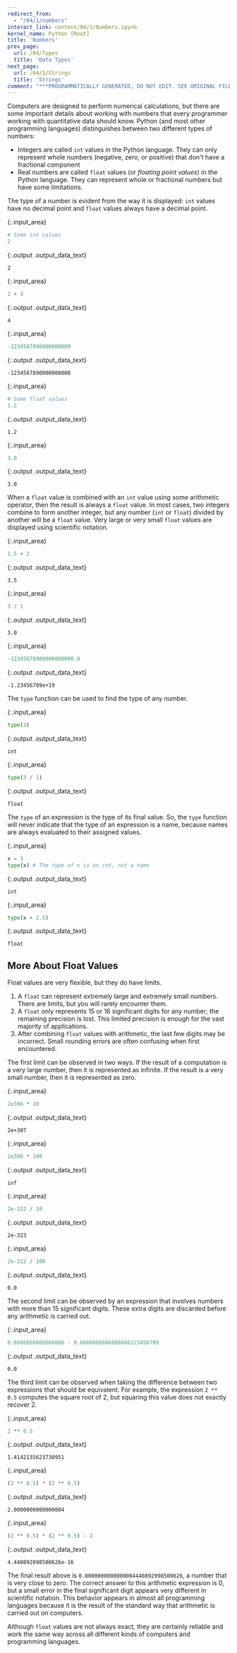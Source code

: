 ```yaml
---
redirect_from:
  - "/04/1/numbers"
interact_link: content/04/1/Numbers.ipynb
kernel_name: Python [Root]
title: 'Numbers'
prev_page:
  url: /04/Types
  title: 'Data Types'
next_page:
  url: /04/2/Strings
  title: 'Strings'
comment: "***PROGRAMMATICALLY GENERATED, DO NOT EDIT. SEE ORIGINAL FILES IN /content***"
---
```


Computers are designed to perform numerical calculations, but there are some important details about working with numbers that every programmer working with quantitative data should know. Python (and most other programming languages) distinguishes between two different types of numbers:

* Integers are called `int` values in the Python language. They can only represent whole numbers (negative, zero, or positive) that don't have a fractional component
* Real numbers are called `float` values (or *floating point values*) in the Python language. They can represent whole or fractional numbers but have some limitations.

The type of a number is evident from the way it is displayed: `int` values have no decimal point and `float` values always have a decimal point. 



{:.input_area}
```python
# Some int values
2
```





{:.output .output_data_text}
```
2
```





{:.input_area}
```python
1 + 3
```





{:.output .output_data_text}
```
4
```





{:.input_area}
```python
-1234567890000000000
```





{:.output .output_data_text}
```
-1234567890000000000
```





{:.input_area}
```python
# Some float values
1.2
```





{:.output .output_data_text}
```
1.2
```





{:.input_area}
```python
3.0
```





{:.output .output_data_text}
```
3.0
```



When a `float` value is combined with an `int` value using some arithmetic operator, then the result is always a `float` value. In most cases, two integers combine to form another integer, but any number (`int` or `float`) divided by another will be a `float` value. Very large or very small `float` values are displayed using scientific notation.



{:.input_area}
```python
1.5 + 2
```





{:.output .output_data_text}
```
3.5
```





{:.input_area}
```python
3 / 1
```





{:.output .output_data_text}
```
3.0
```





{:.input_area}
```python
-12345678900000000000.0
```





{:.output .output_data_text}
```
-1.23456789e+19
```



The `type` function can be used to find the type of any number.



{:.input_area}
```python
type(3)
```





{:.output .output_data_text}
```
int
```





{:.input_area}
```python
type(3 / 1)
```





{:.output .output_data_text}
```
float
```



The `type` of an expression is the type of its final value. So, the `type` function will never indicate that the type of an expression is a name, because names are always evaluated to their assigned values.



{:.input_area}
```python
x = 3
type(x) # The type of x is an int, not a name
```





{:.output .output_data_text}
```
int
```





{:.input_area}
```python
type(x + 2.5)
```





{:.output .output_data_text}
```
float
```



## More About Float Values

Float values are very flexible, but they do have limits. 

1. A `float` can represent extremely large and extremely small numbers. There are limits, but you will rarely encounter them.
2. A `float` only represents 15 or 16 significant digits for any number; the remaining precision is lost. This limited precision is enough for the vast majority of applications.
3. After combining `float` values with arithmetic, the last few digits may be incorrect. Small rounding errors are often confusing when first encountered.

The first limit can be observed in two ways. If the result of a computation is a very large number, then it is represented as infinite. If the result is a very small number, then it is represented as zero.



{:.input_area}
```python
2e306 * 10
```





{:.output .output_data_text}
```
2e+307
```





{:.input_area}
```python
2e306 * 100
```





{:.output .output_data_text}
```
inf
```





{:.input_area}
```python
2e-322 / 10
```





{:.output .output_data_text}
```
2e-323
```





{:.input_area}
```python
2e-322 / 100
```





{:.output .output_data_text}
```
0.0
```



The second limit can be observed by an expression that involves numbers with more than 15 significant digits. These extra digits are discarded before any arithmetic is carried out.



{:.input_area}
```python
0.6666666666666666 - 0.6666666666666666123456789
```





{:.output .output_data_text}
```
0.0
```



The third limit can be observed when taking the difference between two expressions that should be equivalent. For example, the expression `2 ** 0.5` computes the square root of 2, but squaring this value does not exactly recover 2.



{:.input_area}
```python
2 ** 0.5
```





{:.output .output_data_text}
```
1.4142135623730951
```





{:.input_area}
```python
(2 ** 0.5) * (2 ** 0.5)
```





{:.output .output_data_text}
```
2.0000000000000004
```





{:.input_area}
```python
(2 ** 0.5) * (2 ** 0.5) - 2
```





{:.output .output_data_text}
```
4.440892098500626e-16
```



The final result above is `0.0000000000000004440892098500626`, a number that is very close to zero. The correct answer to this arithmetic expression is 0, but a small error in the final significant digit appears very different in scientific notation. This behavior appears in almost all programming languages because it is the result of the standard way that arithmetic is carried out on computers. 

Although `float` values are not always exact, they are certainly reliable and work the same way across all different kinds of computers and programming languages. 
